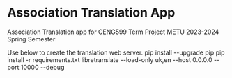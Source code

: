 # Association Translation App
Association Translation app for CENG599 Term Project METU 2023-2024 Spring Semester

Use below to create the translation web server.
pip install --upgrade pip
pip install -r requirements.txt
libretranslate --load-only uk,en --host 0.0.0.0 --port 10000 --debug
